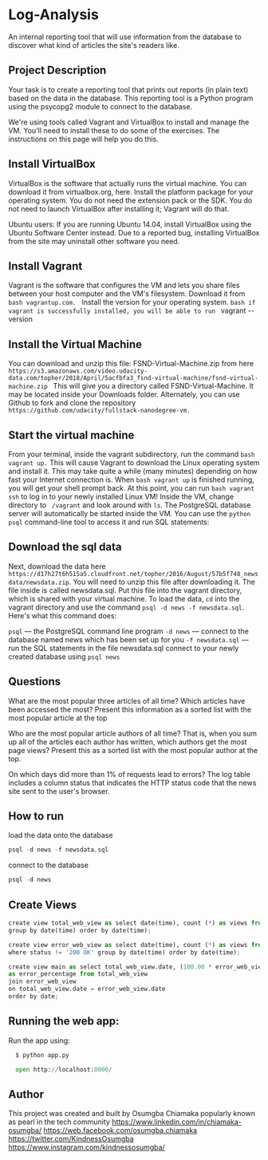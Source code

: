 # Log-Analysis
An internal reporting tool that will use information from the database to discover what kind of articles the site's readers like.

## Project Description
Your task is to create a reporting tool that prints out reports (in plain text) based on the data in the database. 
This reporting tool is a Python program using the psycopg2 module to connect to the database.

We're using tools called Vagrant and VirtualBox to install and manage the VM. You'll need to install these to do some of the exercises. The instructions on this page will help you do this.

## Install VirtualBox
VirtualBox is the software that actually runs the virtual machine. You can download it from virtualbox.org, here. Install the platform package for your operating system. You do not need the extension pack or the SDK. You do not need to launch VirtualBox after installing it; Vagrant will do that.

Ubuntu users: If you are running Ubuntu 14.04, install VirtualBox using the Ubuntu Software Center instead. Due to a reported bug, installing VirtualBox from the site may uninstall other software you need.

## Install Vagrant
Vagrant is the software that configures the VM and lets you share files between your host computer and the VM's filesystem. Download it from ```bash vagrantup.com. ``` Install the version for your operating system. 
```bash if vagrant is successfully installed, you will be able to run ``` vagrant --version ```  ```

## Install the Virtual Machine
You can download and unzip this file: FSND-Virtual-Machine.zip from here ```https://s3.amazonaws.com/video.udacity-data.com/topher/2018/April/5acfbfa3_fsnd-virtual-machine/fsnd-virtual-machine.zip ``` This will give you a directory called FSND-Virtual-Machine. It may be located inside your Downloads folder. Alternately, you can use Github to fork and clone the repository ```https://github.com/udacity/fullstack-nanodegree-vm.```

## Start the virtual machine
From your terminal, inside the vagrant subdirectory, run the command ```bash vagrant up.``` This will cause Vagrant to download the Linux operating system and install it. This may take quite a while (many minutes) depending on how fast your Internet connection is. When ```bash vagrant up``` is finished running, you will get your shell prompt back. At this point, you can run ```bash vagrant ssh``` to log in to your newly installed Linux VM! 
Inside the VM, change directory to ``` /vagrant``` and look around with ```ls```. The PostgreSQL database server will automatically be started inside the VM. You can use the ```python psql``` command-line tool to access it and run SQL statements:

## Download the sql data
Next, download the data here ```https://d17h27t6h515a5.cloudfront.net/topher/2016/August/57b5f748_newsdata/newsdata.zip```. You will need to unzip this file after downloading it. The file inside is called newsdata.sql. Put this file into the vagrant directory, which is shared with your virtual machine.
To load the data, ``cd`` into the vagrant directory and use the command ``psql -d news -f newsdata.sql``.
Here's what this command does:

``psql`` — the PostgreSQL command line program
``-d news`` — connect to the database named news which has been set up for you
``-f newsdata.sql`` — run the SQL statements in the file newsdata.sql
connect to your newly created database using ``psql news``

## Questions
What are the most popular three articles of all time? Which articles have been accessed the most? Present this information as a sorted list with the most popular article at the top

Who are the most popular article authors of all time? That is, when you sum up all of the articles each author has written, which authors get the most page views? Present this as a sorted list with the most popular author at the top.

On which days did more than 1% of requests lead to errors? The log table includes a column status that indicates the HTTP status code that the news site sent to the user's browser.

## How to run
load the data onto the database
```python
psql -d news -f newsdata.sql
```
connect to the database
```python
psql -d news
```
## Create Views

```python
create view total_web_view as select date(time), count (*) as views from log 
group by date(time) order by date(time);
```

```python
create view error_web_view as select date(time), count (*) as views from log 
where status != '200 OK' group by date(time) order by date(time);
```
```python
create view main as select total_web_view.date, (100.00 * error_web_view.views / total_web_view.views) 
as error_percentage from total_web_view 
join error_web_view 
on total_web_view.date = error_web_view.date 
order by date; 
```
## Running the web app:
Run the app using:
```python
  $ python app.py
```
```python
  open http://localhost:8000/
```
## Author
This project was created and built by Osumgba Chiamaka popularly known as pearl in the tech community
https://www.linkedin.com/in/chiamaka-osumgba/ 
https://web.facebook.com/osumgba.chiamaka
https://twitter.com/KindnessOsumgba
https://www.instagram.com/kindnessosumgba/
